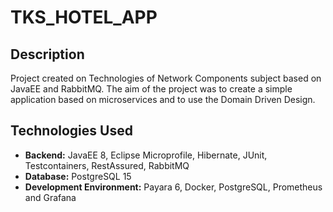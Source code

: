 # TKS_HOTEL_APP

## Description

Project created on Technologies of Network Components subject based on JavaEE and RabbitMQ.
The aim of the project was to create a simple application based on microservices and to use the Domain Driven Design.

## Technologies Used
- **Backend:** JavaEE 8, Eclipse Microprofile, Hibernate, JUnit, Testcontainers, RestAssured, RabbitMQ
- **Database:** PostgreSQL 15
- **Development Environment:** Payara 6, Docker, PostgreSQL, Prometheus and Grafana
